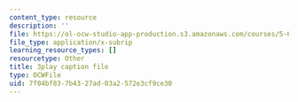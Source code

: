 ```yaml
---
content_type: resource
description: ''
file: https://ol-ocw-studio-app-production.s3.amazonaws.com/courses/5-61-physical-chemistry-fall-2017/7f04bf837b4327ad03a2572e3cf9ce30_8kM9quINTHI.srt
file_type: application/x-subrip
learning_resource_types: []
resourcetype: Other
title: 3play caption file
type: OCWFile
uid: 7f04bf83-7b43-27ad-03a2-572e3cf9ce30
---
```

